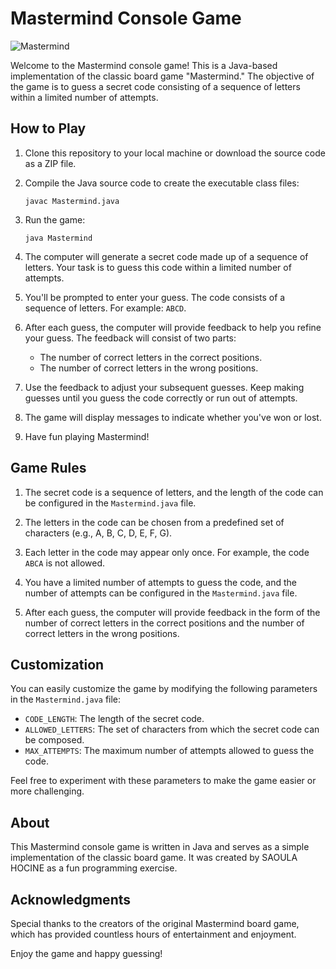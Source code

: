 # Mastermind Console Game

![Mastermind](mastermind.jpg)

Welcome to the Mastermind console game! This is a Java-based implementation of the classic board game "Mastermind." The objective of the game is to guess a secret code consisting of a sequence of letters within a limited number of attempts.

## How to Play

1. Clone this repository to your local machine or download the source code as a ZIP file.

2. Compile the Java source code to create the executable class files:
   ```
   javac Mastermind.java
   ```

3. Run the game:
   ```
   java Mastermind
   ```

4. The computer will generate a secret code made up of a sequence of letters. Your task is to guess this code within a limited number of attempts.

5. You'll be prompted to enter your guess. The code consists of a sequence of letters. For example: `ABCD`.

6. After each guess, the computer will provide feedback to help you refine your guess. The feedback will consist of two parts:
   - The number of correct letters in the correct positions.
   - The number of correct letters in the wrong positions.

7. Use the feedback to adjust your subsequent guesses. Keep making guesses until you guess the code correctly or run out of attempts.

8. The game will display messages to indicate whether you've won or lost.

9. Have fun playing Mastermind!

## Game Rules

1. The secret code is a sequence of letters, and the length of the code can be configured in the `Mastermind.java` file.

2. The letters in the code can be chosen from a predefined set of characters (e.g., A, B, C, D, E, F, G).

3. Each letter in the code may appear only once. For example, the code `ABCA` is not allowed.

4. You have a limited number of attempts to guess the code, and the number of attempts can be configured in the `Mastermind.java` file.

5. After each guess, the computer will provide feedback in the form of the number of correct letters in the correct positions and the number of correct letters in the wrong positions.

## Customization

You can easily customize the game by modifying the following parameters in the `Mastermind.java` file:

- `CODE_LENGTH`: The length of the secret code.
- `ALLOWED_LETTERS`: The set of characters from which the secret code can be composed.
- `MAX_ATTEMPTS`: The maximum number of attempts allowed to guess the code.

Feel free to experiment with these parameters to make the game easier or more challenging.

## About

This Mastermind console game is written in Java and serves as a simple implementation of the classic board game. It was created by SAOULA HOCINE as a fun programming exercise.

## Acknowledgments

Special thanks to the creators of the original Mastermind board game, which has provided countless hours of entertainment and enjoyment.

Enjoy the game and happy guessing!
